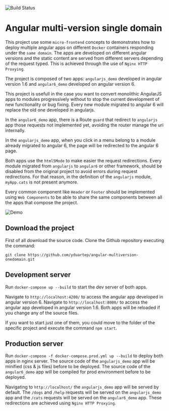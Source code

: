![Build Status](https://travis-ci.org/yduartep/angular-multiversion-onedomain.svg?branch=master)

# Angular multi-version single domain

This project use some `micro-frontend` concepts to demonstrates how to deploy multiple angular apps on different `Docker` containers responding under the `same domain`. The apps are developed on different angular versions and the static content are served from different servers depending of the request typed. This is achieved through the use of `Nginx HTTP Proxying`.

The project is composed of two apps: `angularjs_demo` developed in angular version 1.6 and `angular6_demo` developed on angular version 6.

This project is usefull in the case you want to convert monolithic AngularJS apps to modules progressively without to stop the current development of new functionality or bug fixing.
Every new module migrated to angular 6 will replace the old one developed in angularjs.

In the `angular6_demo` app, there is a Route `guard` that redirect to `angularjs` app those requests not implemented yet, avoiding the router manage the uri internally.

In the `angularjs_demo` app, when you click in a menu belong to a module already migrated to angular 6, the page will be redirected to the angular 6 page.

Both apps use the `html5Mode` to make easier the request redirections.
Every module migrated from `angularjs` to `angular6` or other framework, should be disabled from the original project to avoid errors during request redirections. For that reason, in the definition of the `angularjs` module, `myApp.cats` is not present anymore.

Every common component like `Header` or `Footer` should be implemented using `Web Components` to be able to share the same components between all the apps that compose the project.


![Demo](https://github.com/yduartep/angular-multiversion-onedomain/blob/master/demo-multi-version.gif)

## Download the project
First of all download the source code. Clone the Github repository executing the command:

`git clone https://github.com/yduartep/angular-multiversion-onedomain.git`

## Development server

Run `docker-compose up --build` to start the dev server of both apps.

Navigate to `http://localhost:4200/` to access the angular app developed in angular version 6.
Navigate to `http://localhost:8000/` to access the angular app developed in angular version 1.6.
Both apps will be reloaded if you change any of the source files.

If you want to start just one of them, you could move to the folder of the specific project and execute the command `npm start`.

## Production server

Run `docker-compose -f docker-compose.prod.yml up --build` to deploy both apps in nginx server.
The source code of the `angularjs_demo` app will be minified (css & js files) before to be deployed.
The source code of the `angular6_demo` app will be compiled for prod environment before to be deployed.

Navigating to `http://localhost/` the `angularjs_demo` app will be served by default.
The `/dogs` and `/help` requests will be served on the `angularjs_demo` app and the `/cats` requests will be served on the `angular6_demo` app.
These redirections are achieved using `Nginx HTTP Proxying`.
